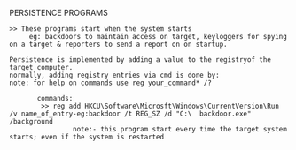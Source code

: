 PERSISTENCE PROGRAMS
    
    >> These programs start when the system starts
         eg: backdoors to maintain access on target, keyloggers for spying on a target & reporters to send a report on on startup.
    
    Persistence is implemented by adding a value to the registryof the target computer.
    normally, adding registry entries via cmd is done by:
    note: for help on commands use reg your_command* /?
     
           commands:
            >> reg add HKCU\Software\Microsft\Windows\CurrentVersion\Run /v name_of_entry-eg:backdoor /t REG_SZ /d "C:\  backdoor.exe" /background 
                    note:- this program start every time the target system starts; even if the system is restarted
        
        
        
            
            
